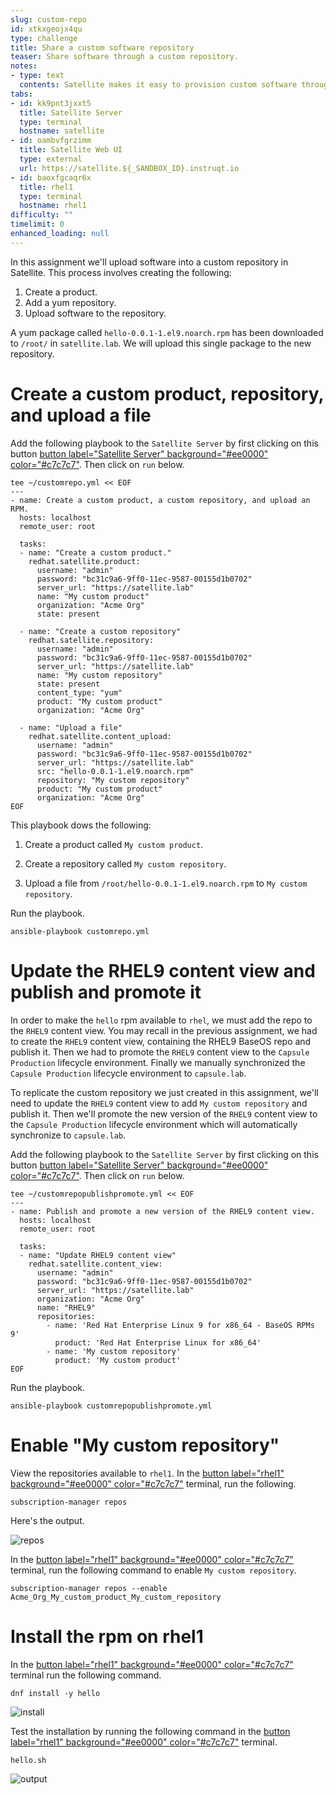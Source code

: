```yaml
---
slug: custom-repo
id: xtkxgeojx4qu
type: challenge
title: Share a custom software repository
teaser: Share software through a custom repository.
notes:
- type: text
  contents: Satellite makes it easy to provision custom software through custom repositories.
tabs:
- id: kk9pnt3jxxt5
  title: Satellite Server
  type: terminal
  hostname: satellite
- id: oambvfgrzimm
  title: Satellite Web UI
  type: external
  url: https://satellite.${_SANDBOX_ID}.instruqt.io
- id: baoxfgcaqr6x
  title: rhel1
  type: terminal
  hostname: rhel1
difficulty: ""
timelimit: 0
enhanced_loading: null
---
```


In this assignment we'll upload software into a custom repository in Satellite. This process involves creating the following:

1. Create a product.
2. Add a yum repository.
3. Upload software to the repository.

A yum package called `hello-0.0.1-1.el9.noarch.rpm` has been downloaded to `/root/` in `satellite.lab`. We will upload this single package to the new repository.

# Create a custom product, repository, and upload a file

Add the following playbook to the `Satellite Server` by first clicking on this button [button label="Satellite Server" background="#ee0000" color="#c7c7c7"](tab-0). Then click on `run` below.

```bash,run
tee ~/customrepo.yml << EOF
---
- name: Create a custom product, a custom repository, and upload an RPM.
  hosts: localhost
  remote_user: root

  tasks:
  - name: "Create a custom product."
    redhat.satellite.product:
      username: "admin"
      password: "bc31c9a6-9ff0-11ec-9587-00155d1b0702"
      server_url: "https://satellite.lab"
      name: "My custom product"
      organization: "Acme Org"
      state: present

  - name: "Create a custom repository"
    redhat.satellite.repository:
      username: "admin"
      password: "bc31c9a6-9ff0-11ec-9587-00155d1b0702"
      server_url: "https://satellite.lab"
      name: "My custom repository"
      state: present
      content_type: "yum"
      product: "My custom product"
      organization: "Acme Org"

  - name: "Upload a file"
    redhat.satellite.content_upload:
      username: "admin"
      password: "bc31c9a6-9ff0-11ec-9587-00155d1b0702"
      server_url: "https://satellite.lab"
      src: "hello-0.0.1-1.el9.noarch.rpm"
      repository: "My custom repository"
      product: "My custom product"
      organization: "Acme Org"
EOF
```

This playbook dows the following:

1. Create a product called `My custom product`.

2. Create a repository called `My custom repository`.

3. Upload a file from `/root/hello-0.0.1-1.el9.noarch.rpm` to `My custom repository`.

Run the playbook.

```bash,run
ansible-playbook customrepo.yml
```

Update the RHEL9 content view and publish and promote it
===

In order to make the `hello` rpm available to `rhel`, we must add the repo to the `RHEL9` content view. You may recall in the previous assignment, we had to create the `RHEL9` content view, containing the RHEL9 BaseOS repo and publish it. Then we had to promote the `RHEL9` content view to the `Capsule Production` lifecycle environment. Finally we manually synchronized the `Capsule Production` lifecycle environment to `capsule.lab`.

To replicate the custom repository we just created in this assignment, we'll need to update the `RHEL9` content view to add `My custom repository` and publish it. Then we'll promote the new version of the `RHEL9` content view to the `Capsule Production` lifecycle environment which will automatically synchronize to `capsule.lab`.

Add the following playbook to the `Satellite Server` by first clicking on this button [button label="Satellite Server" background="#ee0000" color="#c7c7c7"](tab-0). Then click on `run` below.

```bash,run
tee ~/customrepopublishpromote.yml << EOF
---
- name: Publish and promote a new version of the RHEL9 content view.
  hosts: localhost
  remote_user: root

  tasks:
  - name: "Update RHEL9 content view"
    redhat.satellite.content_view:
      username: "admin"
      password: "bc31c9a6-9ff0-11ec-9587-00155d1b0702"
      server_url: "https://satellite.lab"
      organization: "Acme Org"
      name: "RHEL9"
      repositories:
        - name: 'Red Hat Enterprise Linux 9 for x86_64 - BaseOS RPMs 9'
          product: 'Red Hat Enterprise Linux for x86_64'
        - name: 'My custom repository'
          product: 'My custom product'
EOF
```

Run the playbook.

```bash,run
ansible-playbook customrepopublishpromote.yml
```

Enable "My custom repository"
===

View the repositories available to `rhel1`. In the [button label="rhel1" background="#ee0000" color="#c7c7c7"](tab-2) terminal, run the following.

```bash,run
subscription-manager repos
```

Here's the output.

![repos](../assets/custom_repo_disabled.png)

In the [button label="rhel1" background="#ee0000" color="#c7c7c7"](tab-2) terminal, run the following command to enable `My custom repository`.

```bash,run
subscription-manager repos --enable Acme_Org_My_custom_product_My_custom_repository
```

Install the rpm on rhel1
===

In the [button label="rhel1" background="#ee0000" color="#c7c7c7"](tab-2) terminal run the following command.

```bash,run
dnf install -y hello
```

![install](../assets/helloinstall.png)

Test the installation by running the following command in the [button label="rhel1" background="#ee0000" color="#c7c7c7"](tab-2) terminal.

```bash,run
hello.sh
```

![output](../assets/helloshoutput.png)

